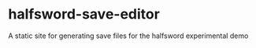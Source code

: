 # halfsword-save-editor
A static site for generating save files for the halfsword experimental demo

